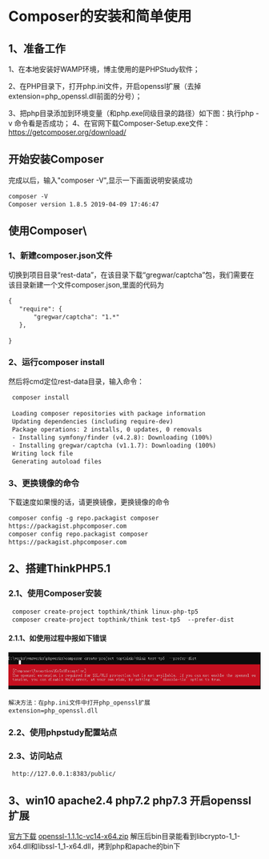 
# Composer的安装和简单使用
## 1、准备工作        
1、在本地安装好WAMP环境，博主使用的是PHPStudy软件；

2、在PHP目录下，打开php.ini文件，开启openssl扩展（去掉extension=php_openssl.dll前面的分号）；

3、把php目录添加到环境变量（和php.exe同级目录的路径）如下图：执行php -v 命令看是否成功；
4、在官网下载Composer-Setup.exe文件：https://getcomposer.org/download/

## 开始安装Composer
 完成以后，输入"composer -V",显示一下画面说明安装成功
 ```
 composer -V
 Composer version 1.8.5 2019-04-09 17:46:47
 
 ```
## 使用Composer\
### 1、新建composer.json文件
 切换到项目目录“rest-data”，在该目录下载“gregwar/captcha”包，我们需要在该目录新建一个文件composer.json,里面的代码为
 ```
{
    "require": {
        "gregwar/captcha": "1.*"
    },
    
}
 ```
### 2、运行composer install
 然后将cmd定位rest-data目录，输入命令：
 ```
  composer install

  Loading composer repositories with package information
  Updating dependencies (including require-dev)
  Package operations: 2 installs, 0 updates, 0 removals
  - Installing symfony/finder (v4.2.8): Downloading (100%)
  - Installing gregwar/captcha (v1.1.7): Downloading (100%)
  Writing lock file
  Generating autoload files
 ```
 ### 3、更换镜像的命令
 下载速度如果慢的话，请更换镜像，更换镜像的命令
 ```
 composer config -g repo.packagist composer https://packagist.phpcomposer.com
 composer config repo.packagist composer https://packagist.phpcomposer.com
 ```

 ## 2、搭建ThinkPHP5.1
 ### 2.1、使用Composer安装
 ```
  composer create-project topthink/think linux-php-tp5 
  composer create-project topthink/think test-tp5  --prefer-dist
 ```
 #### 2.1.1、如使用过程中报如下错误 
 ![composer-1.png](composer-1.png)
 ```
 解决方法：在php.ini文件中打开php_openssl扩展 
 extension=php_openssl.dll
```
 ### 2.2、使用phpstudy配置站点
 ### 2.3、访问站点
 ```
  http://127.0.0.1:8383/public/

```

## 3、win10 apache2.4 php7.2 php7.3 开启openssl扩展
[官方下载](https://windows.php.net/downloads/php-sdk/deps/vc14/x64/)
[openssl-1.1.1c-vc14-x64.zip](https://windows.php.net/downloads/php-sdk/deps/vc14/x64/openssl-1.0.2r-vc14-x64.zip)
解压后bin目录能看到libcrypto-1_1-x64.dll和libssl-1_1-x64.dll，拷到php和apache的bin下